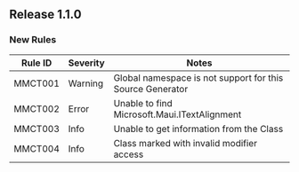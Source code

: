﻿## Release 1.1.0

### New Rules

Rule ID | Severity | Notes
--------|----------|-------
MMCT001 | Warning | Global namespace is not support for this Source Generator
MMCT002 | Error | Unable to find Microsoft.Maui.ITextAlignment
MMCT003 | Info | Unable to get information from the Class
MMCT004 | Info | Class marked with invalid modifier access